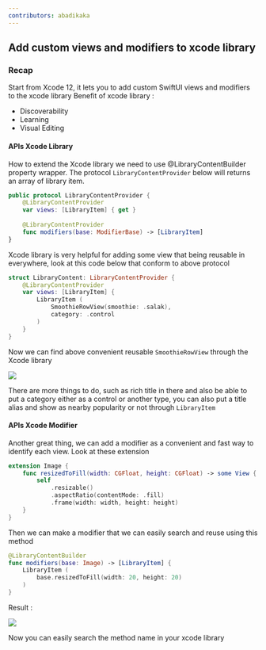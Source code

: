 ```yaml
---
contributors: abadikaka
---
```


## Add custom views and modifiers to xcode library

### Recap

Start from Xcode 12, it lets you to add custom SwiftUI views and modifiers to the xcode library
Benefit of xcode library :
* Discoverability
* Learning
* Visual Editing

#### APIs Xcode Library

How to extend the Xcode library we need to use @LibraryContentBuilder property wrapper. The protocol `LibraryContentProvider` below will returns an array of library item.

```swift
public protocol LibraryContentProvider {
    @LibraryContentProvider
    var views: [LibraryItem] { get }
    
    @LibraryContentProvider
    func modifiers(base: ModifierBase) -> [LibraryItem]
}
```

Xcode library is very helpful for adding some view that being reusable in everywhere, look at this code below that conform to above protocol

```swift
struct LibraryContent: LibraryContentProvider {
    @LibraryContentProvider
    var views: [LibraryItem] { 
        LibraryItem (
            SmoothieRowView(smoothie: .salak),
            category: .control
        )
    }
}
```

Now we can find above convenient reusable `SmoothieRowView` through the Xcode library

![][xcode_library]

There are more things to do, such as rich title in there and also be able to put a category either as a control or another type, you can also put a title alias and show as nearby popularity or not through `LibraryItem`

#### APIs Xcode Modifier

Another great thing, we can add a modifier as a convenient and fast way to identify each view. Look at these extension

```swift
extension Image {
    func resizedToFill(width: CGFloat, height: CGFloat) -> some View {
        self 
            .resizable()
            .aspectRatio(contentMode: .fill)
            .frame(width: width, height: height)
    }
}
```

Then we can make a modifier that we can easily search and reuse using this method

```swift
@LibraryContentBuilder
func modifiers(base: Image) -> [LibraryItem] {
    LibraryItem (
        base.resizedToFill(width: 20, height: 20)
    )
}
```

Result :

![][xcode_modifier]

Now you can easily search the method name  in your xcode library

[xcode_library]: ../../../images/notes/wwdc20/10649/xcode_library.png
[xcode_modifier]: ../../../images/notes/wwdc20/10649/xcode_modifier.png
